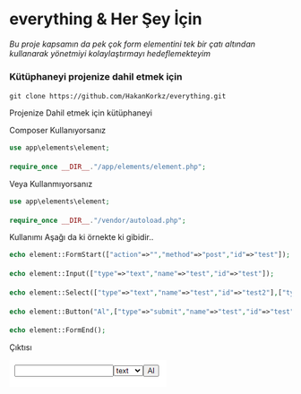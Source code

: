 # everything & Her Şey İçin

_Bu proje kapsamın da pek çok form elementini tek bir çatı altından kullanarak yönetmiyi kolaylaştırmayı hedeflemekteyim_

### Kütüphaneyi projenize dahil etmek için

```
git clone https://github.com/HakanKorkz/everything.git 
```

Projenize Dahil etmek için kütüphaneyi 

Composer Kullanıyorsanız

```php
use app\elements\element;

require_once __DIR__."/app/elements/element.php";
```
Veya Kullanmıyorsanız

```php
use app\elements\element;

require_once __DIR__."/vendor/autoload.php";
```

Kullanımı Aşağı da ki örnekte ki gibidir..

```php
echo element::FormStart(["action"=>"","method"=>"post","id"=>"test"]);

echo element::Input(["type"=>"text","name"=>"test","id"=>"test"]);

echo element::Select(["type"=>"text","name"=>"test","id"=>"test2"],["type"=>"text","name"=>"test","id"=>"test"]);

echo element::Button("Al",["type"=>"submit","name"=>"test","id"=>"test"]);

echo element::FormEnd();
```

Çıktısı

![](readme/img/elements.png "elements")

